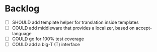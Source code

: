 # Backlog
- [ ] SHOULD add template helper for translation inside templates
- [ ] COULD add middleware that provides a localizer, based on accept-language
- [ ] COULD go for 100% test coverage
- [ ] COULD add a big-T (T) interface
